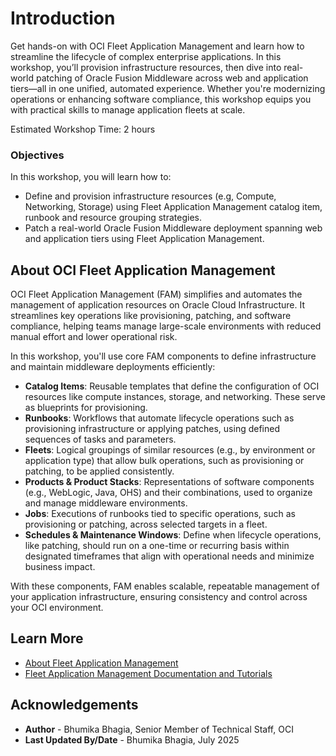 # Introduction

Get hands-on with OCI Fleet Application Management and learn how to streamline the lifecycle of complex enterprise applications. In this workshop, you’ll provision infrastructure resources, then dive into real-world patching of Oracle Fusion Middleware across web and application tiers—all in one unified, automated experience. Whether you're modernizing operations or enhancing software compliance, this workshop equips you with practical skills to manage application fleets at scale.

Estimated Workshop Time: 2 hours

### Objectives

In this workshop, you will learn how to:

* Define and provision infrastructure resources (e.g, Compute, Networking, Storage) using Fleet Application Management catalog item, runbook and resource grouping strategies.
* Patch a real-world Oracle Fusion Middleware deployment spanning web and application tiers using Fleet Application Management.

## About OCI Fleet Application Management

OCI Fleet Application Management (FAM) simplifies and automates the management of application resources on Oracle Cloud Infrastructure. It streamlines key operations like provisioning, patching, and software compliance, helping teams manage large-scale environments with reduced manual effort and lower operational risk.

In this workshop, you'll use core FAM components to define infrastructure and maintain middleware deployments efficiently:

* **Catalog Items**: Reusable templates that define the configuration of OCI resources like compute instances, storage, and networking. These serve as blueprints for provisioning.
* **Runbooks**: Workflows that automate lifecycle operations such as provisioning infrastructure or applying patches, using defined sequences of tasks and parameters.
* **Fleets**: Logical groupings of similar resources (e.g., by environment or application type) that allow bulk operations, such as provisioning or patching, to be applied consistently.
* **Products & Product Stacks**: Representations of software components (e.g., WebLogic, Java, OHS) and their combinations, used to organize and manage middleware environments.
* **Jobs**: Executions of runbooks tied to specific operations, such as provisioning or patching, across selected targets in a fleet.
* **Schedules & Maintenance Windows**: Define when lifecycle operations, like patching, should run on a one-time or recurring basis within designated timeframes that align with operational needs and minimize business impact.

With these components, FAM enables scalable, repeatable management of your application infrastructure, ensuring consistency and control across your OCI environment.

## Learn More

* [About Fleet Application Management](https://www.oracle.com/cloud/fleet-application-management/)
* [Fleet Application Management Documentation and Tutorials](https://docs.oracle.com/en-us/iaas/Content/fleet-management/home.htm)

## Acknowledgements

* **Author** - Bhumika Bhagia, Senior Member of Technical Staff, OCI
* **Last Updated By/Date** - Bhumika Bhagia, July 2025
